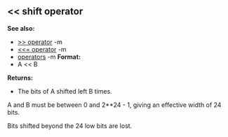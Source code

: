 ## \<\< shift operator
**See also:**
*   [\>\> operator](/ref/operator/%3e%3e.md) -m
*   [\<\<= operator](/ref/operator/%3c%3c=.md) -m
*   [operators](/ref/operator.md) -m<!-- -->
**Format:**
*   A \<\< B
<!-- -->
**Returns:**
*   The bits of A shifted left B times.


A and B must be between 0 and 2\*\*24 - 1, giving an effective
width of 24 bits. 

Bits shifted beyond the 24 low bits are lost.
